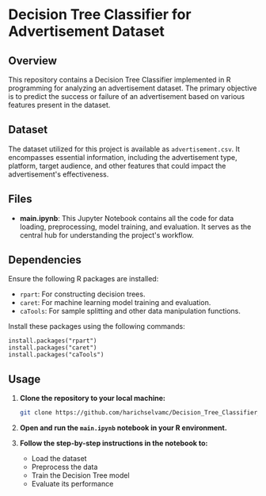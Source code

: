 # Decision Tree Classifier for Advertisement Dataset

## Overview

This repository contains a Decision Tree Classifier implemented in R programming for analyzing an advertisement dataset. The primary objective is to predict the success or failure of an advertisement based on various features present in the dataset.

## Dataset

The dataset utilized for this project is available as `advertisement.csv`. It encompasses essential information, including the advertisement type, platform, target audience, and other features that could impact the advertisement's effectiveness.


## Files

- **main.ipynb**: This Jupyter Notebook contains all the code for data loading, preprocessing, model training, and evaluation. It serves as the central hub for understanding the project's workflow.

## Dependencies

Ensure the following R packages are installed:

- `rpart`: For constructing decision trees.
- `caret`: For machine learning model training and evaluation.
- `caTools`: For sample splitting and other data manipulation functions.


Install these packages using the following commands:

```
install.packages("rpart")
install.packages("caret")
install.packages("caTools")
```


## Usage

1. **Clone the repository to your local machine:**

    ```bash
    git clone https://github.com/harichselvamc/Decision_Tree_Classifier_for_Advertisement_Dataset.git
    ```

2. **Open and run the `main.ipynb` notebook in your R environment.**

3. **Follow the step-by-step instructions in the notebook to:**
   - Load the dataset
   - Preprocess the data
   - Train the Decision Tree model
   - Evaluate its performance
